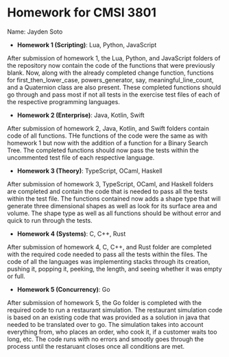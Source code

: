 # Homework for CMSI 3801

Name: Jayden Soto



- **Homework 1 (Scripting)**: Lua, Python, JavaScript

After submission of homework 1, the Lua, Python, and JavaScript folders of the
repository now contain the code of the functions that were previously blank. Now,
along with the already completed change function, functions for first_then_lower_case,
powers_generator, say, meaningful_line_count, and a Quaternion class are also present.
These completed functions should go through and pass most if not all tests in the
exercise test files of each of the respective programming languages.

- **Homework 2 (Enterprise)**: Java, Kotlin, Swift

After submission of homework 2, Java, Kotlin, and Swift folders contain code of all 
functions. THe functions of the code were the same as with homework 1 but now with the
addition of a function for a Binary Search Tree. The completed functions should now pass
the tests within the uncommented test file of each respective language. 

- **Homework 3 (Theory)**: TypeScript, OCaml, Haskell

After submission of homework 3, TypeScript, OCaml, and Haskell folders are completed and 
contain the code that is needed to pass all the tests within the test file. The functions
contained now adds a shape type that will generate three dimensional shapes as well as 
look for its surface area and volume. The shape type as well as all functions should be 
without error and quick to run through the tests.

- **Homework 4 (Systems)**: C, C++, Rust

After submission of homework 4, C, C++, and Rust folder are completed with the required code 
needed to pass all the tests within the files. The code of all the languages was 
implementing stacks through its creation, pushing it, popping it, peeking, the length, and 
seeing whether it was empty or full.

- **Homework 5 (Concurrency)**: Go

After submission of homework 5, the Go folder is completed with the required code to run a
restaurant simulation. The restaurant simulation code is based on an existing code that was 
provided as a solution in java that needed to be translated over to go. The simulation takes 
into account everything from, who places an order, who cook it, if a customer waits too long, 
etc. The code runs with no errors and smootly goes through the process until the restaruant 
closes once all conditions are met. 
